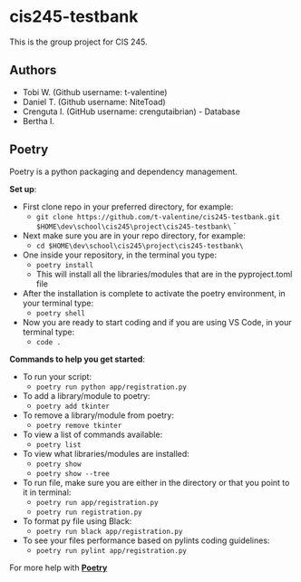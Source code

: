 # cis245-testbank

This is the group project for CIS 245.

## Authors

- Tobi W. (Github username: t-valentine)
- Daniel T. (Github username: NiteToad)
- Crenguta I. (GitHub username: crengutaibrian) - Database
- Bertha I.

## Poetry

Poetry is a python packaging and dependency management.

**Set up**:

- First clone repo in your preferred directory, for example:
  - `git clone https://github.com/t-valentine/cis245-testbank.git $HOME\dev\school\cis245\project\cis245-testbank\` `
- Next make sure you are in your repo directory, for example:
  - `cd $HOME\dev\school\cis245\project\cis245-testbank\`
- One inside your repository, in the terminal you type:
  - `poetry install`
  - This will install all the libraries/modules that are in the pyproject.toml file
- After the installation is complete to activate the poetry environment, in your terminal type:
  - `poetry shell`
- Now you are ready to start coding and if you are using VS Code, in your terminal type:
  - `code .`

**Commands to help you get started**:

- To run your script:
  - `poetry run python app/registration.py`
- To add a library/module to poetry:
  - `poetry add tkinter`
- To remove a library/module from poetry:
  - `poetry remove tkinter`
- To view a list of commands available:
  - `poetry list`
- To view what libraries/modules are installed:
  - `poetry show`
  - `poetry show --tree`
- To run file, make sure you are either in the directory or that you point to it in terminal:
  - `poetry run app/registration.py`
  - `poetry run registration.py`
- To format py file using Black:
  - `poetry run black app/registration.py`
- To see your files performance based on pylints coding guidelines:
  - `poetry run pylint app/registration.py`

For more help with **[Poetry](https://python-poetry.org/docs/)**